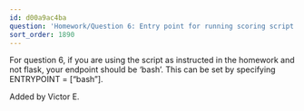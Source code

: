 ```yaml
---
id: d00a9ac4ba
question: 'Homework/Question 6: Entry point for running scoring script in Docker container'
sort_order: 1890
---
```


For question 6, if you are using the script as instructed in the homework and not flask, your endpoint should be ‘bash’. This can be set by specifying ENTRYPOINT = [“bash”].

Added by Victor E.

